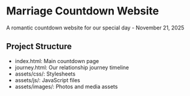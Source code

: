 # Marriage Countdown Website

A romantic countdown website for our special day - November 21, 2025

## Project Structure
- index.html: Main countdown page
- journey.html: Our relationship journey timeline
- assets/css/: Stylesheets
- assets/js/: JavaScript files
- assets/images/: Photos and media assets

